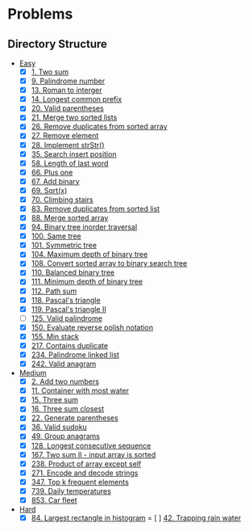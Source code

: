# Problems

## Directory Structure

- [Easy](../src/easy)
  - [x] [1. Two sum](../src/easy/two_sum.rs)
  - [x] [9. Palindrome number](../src/easy/palindrome_number.rs)
  - [x] [13. Roman to interger](../src/easy/roman_to_integer.rs)
  - [x] [14. Longest common prefix](../src/easy/longest_common_prefix.rs)
  - [x] [20. Valid parentheses](../src/easy/valid_parentheses.rs)
  - [x] [21. Merge two sorted lists](../src/easy/merge_two_sorted_lists.rs)
  - [x] [26. Remove duplicates from sorted array](../src/easy/remove_duplicates_from_sorted_array.rs)
  - [x] [27. Remove element](../src/easy/remove_element.rs)
  - [x] [28. Implement strStr()](../src/easy/implement_strstr.rs)
  - [x] [35. Search insert position](../src/easy/search_insert_position.rs)
  - [x] [58. Length of last word](../src/easy/length_of_last_word.rs)
  - [x] [66. Plus one](../src/easy/plus_one.rs)
  - [x] [67. Add binary](../src/easy/add_binary.rs)
  - [x] [69. Sqrt(x)](../src/easy/sqrt_x.rs)
  - [x] [70. Climbing stairs](../src/easy/climbing_stairs.rs)
  - [x] [83. Remove duplicates from sorted list](../src/easy/remove_duplicates_from_sorted_list.rs)
  - [x] [88. Merge sorted array](../src/easy/merge_sorted_array.rs)
  - [x] [94. Binary tree inorder traversal](../src/easy/binary_tree_inorder_traversal.rs)
  - [x] [100. Same tree](../src/easy/same_tree.rs)
  - [x] [101. Symmetric tree](../src/easy/symmetric_tree.rs)
  - [x] [104. Maximum depth of binary tree](../src/easy/maximum_depth_of_binary_tree.rs)
  - [x] [108. Convert sorted array to binary search tree](../src/easy/convert_sorted_array_to_binary_search_tree.rs)
  - [x] [110. Balanced binary tree](../src/easy/balanced_binary_tree.rs)
  - [x] [111. Minimum depth of binary tree](../src/easy/minimum_depth_of_binary_tree.rs)
  - [x] [112. Path sum](../src/easy/path_sum.rs)
  - [x] [118. Pascal's triangle](../src/easy/pascals_triangle.rs)
  - [x] [119. Pascal's triangle II](../src/easy/pascals_triangle.rs)
  - [ ] [125. Valid palindrome](../src/easy/valid_palindrome.rs)
  - [x] [150. Evaluate reverse polish notation](../src/easy/evaluate_reverse_polish_notation.rs)
  - [x] [155. Min stack](../src/easy/min_stack.rs)
  - [x] [217. Contains duplicate](../src/easy/contains_duplicate.rs)
  - [x] [234. Palindrome linked list](../src/easy/palindrome_linked_list.rs)
  - [x] [242. Valid anagram](../src/easy/valid_anagram.rs)
- [Medium](../src/medium)
  - [x] [2. Add two numbers](../src/medium/add_two_numbers.rs)
  - [x] [11. Container with most water](../src/medium/container_with_most_water.rs)
  - [x] [15. Three sum](../src/medium/three_sum.rs)
  - [x] [16. Three sum closest](../src/medium/three_sum_closest.rs)
  - [x] [22. Generate parentheses](../src/medium/generate_parentheses.rs)
  - [x] [36. Valid sudoku](../src/medium/valid_sudoku.rs)
  - [x] [49. Group anagrams](../src/medium/group_anagrams.rs)
  - [x] [128. Longest consecutive sequence](../src/medium/longest_consecutive_sequence.rs)
  - [x] [167. Two sum II - input array is sorted](../src/medium/two_sum_ii_input_array_is_sorted.rs)
  - [x] [238. Product of array except self](../src/medium/product_of_array_except_self.rs)
  - [x] [271. Encode and decode strings](../src/medium/encode_and_decode_strings.rs)
  - [x] [347. Top k frequent elements](../src/medium/top_k_frequent_elements.rs)
  - [x] [739. Daily temperatures](../src/medium/daily_temperatures.rs)
  - [x] [853. Car fleet](../src/medium/car_fleet.rs)
- [Hard](../src/hard)
  - [x] [84. Largest rectangle in histogram](../src/hard/largest_rectangle_in_histogram.rs)
        = [ ] [42. Trapping rain water](../src/hard/trapping_rain_water.rs)

